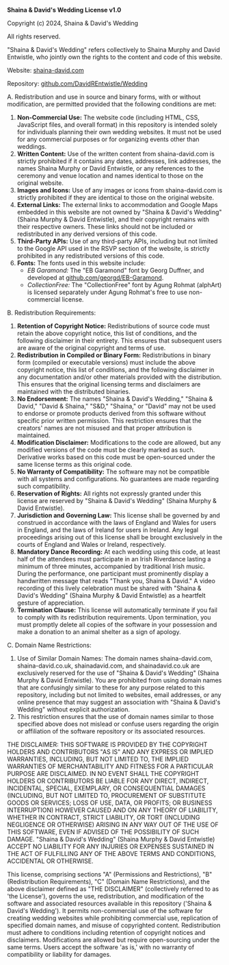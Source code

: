 **Shaina & David's Wedding License v1.0**

Copyright (c) 2024, Shaina & David's Wedding

All rights reserved.

"Shaina & David's Wedding" refers collectively to Shaina Murphy and David Entwistle, who jointly own the rights to the content and code of this website.

Website: [shaina-david.com](shaina-david.com)

Repository: [github.com/DavidREntwistle/Wedding](github.com/DavidREntwistle/Wedding)

A. Redistribution and use in source and binary forms, with or without modification, are permitted provided that the following conditions are met:
1. **Non-Commercial Use:** The website code (including HTML, CSS, JavaScript files, and overall format) in this repository is intended solely for individuals planning their own wedding websites. It must not be used for any commercial purposes or for organizing events other than weddings.
2. **Written Content:** Use of the written content from shaina-david.com is strictly prohibited if it contains any dates, addresses, link addresses, the names Shaina Murphy or David Entwistle, or any references to the ceremony and venue location and names identical to those on the original website.
3. **Images and Icons:** Use of any images or icons from shaina-david.com is strictly prohibited if they are identical to those on the original website.
4. **External Links:** The external links to accommodation and Google Maps embedded in this website are not owned by "Shaina & David's Wedding" (Shaina Murphy & David Entwistle), and their copyright remains with their respective owners. These links should not be included or redistributed in any derived versions of this code.
5. **Third-Party APIs:** Use of any third-party APIs, including but not limited to the Google API used in the RSVP section of the website, is strictly prohibited in any redistributed versions of this code.
6. **Fonts:** The fonts used in this website include:
   - *EB Garamond:* The "EB Garamond" font by Georg Duffner, and developed at [github.com/georgd/EB-Garamond](github.com/georgd/EB-Garamond).
   - *CollectionFree:* The "CollectionFree" font by Agung Rohmat (alphArt) is licensed separately under Agung Rohmat's free to use non-commercial license.

B. Redistribution Requirements:
1. **Retention of Copyright Notice:** Redistributions of source code must retain the above copyright notice, this list of conditions, and the following disclaimer in their entirety. This ensures that subsequent users are aware of the original copyright and terms of use.
2. **Redistribution in Compiled or Binary Form:** Redistributions in binary form (compiled or executable versions) must include the above copyright notice, this list of conditions, and the following disclaimer in any documentation and/or other materials provided with the distribution. This ensures that the original licensing terms and disclaimers are maintained with the distributed binaries.
3. **No Endorsement:** The names "Shaina & David's Wedding," "Shaina & David," "David & Shaina," "S&D," "Shaina," or "David" may not be used to endorse or promote products derived from this software without specific prior written permission. This restriction ensures that the creators' names are not misused and that proper attribution is maintained.
4. **Modification Disclaimer:** Modifications to the code are allowed, but any modified versions of the code must be clearly marked as such. Derivative works based on this code must be open-sourced under the same license terms as this original code.
5. **No Warranty of Compatibility:** The software may not be compatible with all systems and configurations. No guarantees are made regarding such compatibility.
6. **Reservation of Rights:** All rights not expressly granted under this license are reserved by "Shaina & David's Wedding" (Shaina Murphy & David Entwistle).
7. **Jurisdiction and Governing Law:** This license shall be governed by and construed in accordance with the laws of England and Wales for users in England, and the laws of Ireland for users in Ireland. Any legal proceedings arising out of this license shall be brought exclusively in the courts of England and Wales or Ireland, respectively.
8. **Mandatory Dance Recording:** At each wedding using this code, at least half of the attendees must participate in an Irish Riverdance lasting a minimum of three minutes, accompanied by traditional Irish music. During the performance, one participant must prominently display a handwritten message that reads "Thank you, Shaina & David." A video recording of this lively celebration must be shared with "Shaina & David's Wedding" (Shaina Murphy & David Entwistle) as a heartfelt gesture of appreciation.
9. **Termination Clause:** This license will automatically terminate if you fail to comply with its redistribution requirements. Upon termination, you must promptly delete all copies of the software in your possession and make a donation to an animal shelter as a sign of apology.

C. Domain Name Restrictions:
1. Use of Similar Domain Names: The domain names shaina-david.com, shaina-david.co.uk, shainadavid.com, and shainadavid.co.uk are exclusively reserved for the use of "Shaina & David's Wedding" (Shaina Murphy & David Entwistle). You are prohibited from using domain names that are confusingly similar to these for any purpose related to this repository, including but not limited to websites, email addresses, or any online presence that may suggest an association with "Shaina & David's Wedding" without explicit authorization.
2. This restriction ensures that the use of domain names similar to those specified above does not mislead or confuse users regarding the origin or affiliation of the software repository or its associated resources.

THE DISCLAIMER: 
THIS SOFTWARE IS PROVIDED BY THE COPYRIGHT HOLDERS AND CONTRIBUTORS "AS IS" AND ANY EXPRESS OR IMPLIED WARRANTIES, INCLUDING, BUT NOT LIMITED TO, THE IMPLIED WARRANTIES OF MERCHANTABILITY AND FITNESS FOR A PARTICULAR PURPOSE ARE DISCLAIMED. IN NO EVENT SHALL THE COPYRIGHT HOLDERS OR CONTRIBUTORS BE LIABLE FOR ANY DIRECT, INDIRECT, INCIDENTAL, SPECIAL, EXEMPLARY, OR CONSEQUENTIAL DAMAGES (INCLUDING, BUT NOT LIMITED TO, PROCUREMENT OF SUBSTITUTE GOODS OR SERVICES; LOSS OF USE, DATA, OR PROFITS; OR BUSINESS INTERRUPTION) HOWEVER CAUSED AND ON ANY THEORY OF LIABILITY, WHETHER IN CONTRACT, STRICT LIABILITY, OR TORT (INCLUDING NEGLIGENCE OR OTHERWISE) ARISING IN ANY WAY OUT OF THE USE OF THIS SOFTWARE, EVEN IF ADVISED OF THE POSSIBILITY OF SUCH DAMAGE. "Shaina & David's Wedding" (Shaina Murphy & David Entwistle) ACCEPT NO LIABILITY FOR ANY INJURIES OR EXPENSES SUSTAINED IN THE ACT OF FULFILLING ANY OF THE ABOVE TERMS AND CONDITIONS, ACCIDENTAL OR OTHERWISE.

This license, comprising sections "A" (Permissions and Restrictions), "B" (Redistribution Requirements), "C" (Domain Name Restrictions), and the above disclaimer defined as "THE DISCLAIMER" (collectively referred to as 'the License'), governs the use, redistribution, and modification of the software and associated resources available in this repository ('Shaina & David's Wedding'). It permits non-commercial use of the software for creating wedding websites while prohibiting commercial use, replication of specified domain names, and misuse of copyrighted content. Redistribution must adhere to conditions including retention of copyright notices and disclaimers. Modifications are allowed but require open-sourcing under the same terms. Users accept the software 'as is,' with no warranty of compatibility or liability for damages.
